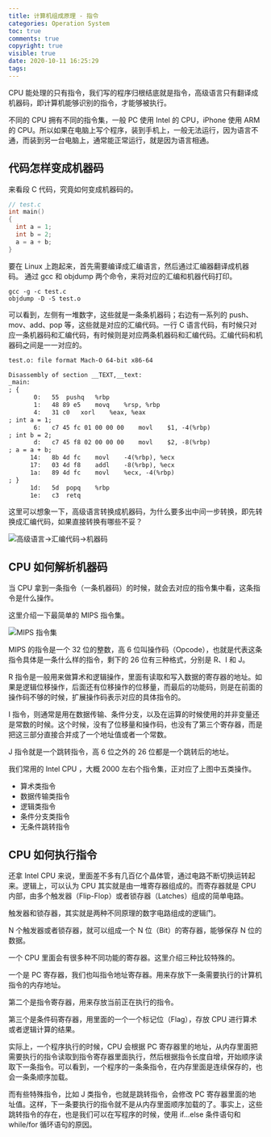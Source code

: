 ```yaml
---
title: 计算机组成原理 - 指令
categories: Operation System
toc: true
comments: true
copyright: true
visible: true
date: 2020-10-11 16:25:29
tags:
---
```



CPU 能处理的只有指令，我们写的程序归根结底就是指令，高级语言只有翻译成机器码，即计算机能够识别的指令，才能够被执行。

<!--more-->

不同的 CPU 拥有不同的指令集，一般 PC 使用 Intel 的 CPU，iPhone 使用 ARM 的 CPU。所以如果在电脑上写个程序，装到手机上，一般无法运行，因为语言不通，而装到另一台电脑上，通常能正常运行，就是因为语言相通。

## 代码怎样变成机器码

来看段 C 代码，究竟如何变成机器码的。

```c
// test.c
int main()
{
  int a = 1; 
  int b = 2;
  a = a + b;
}
```
要在 Linux 上跑起来，首先需要编译成汇编语言，然后通过汇编器翻译成机器码。
通过 gcc 和 objdump 两个命令，来将对应的汇编和机器代码打印。
```shell
gcc -g -c test.c
objdump -D -S test.o
```
可以看到，左侧有一堆数字，这些就是一条条机器码；右边有一系列的 push、mov、add、pop 等，这些就是对应的汇编代码。一行 C 语言代码，有时候只对应一条机器码和汇编代码，有时候则是对应两条机器码和汇编代码。汇编代码和机器码之间是一一对应的。
```txt
test.o:	file format Mach-O 64-bit x86-64

Disassembly of section __TEXT,__text:
_main:
; {
       0:	55 	pushq	%rbp
       1:	48 89 e5 	movq	%rsp, %rbp
       4:	31 c0 	xorl	%eax, %eax
; int a = 1;
       6:	c7 45 fc 01 00 00 00 	movl	$1, -4(%rbp)
; int b = 2;
       d:	c7 45 f8 02 00 00 00 	movl	$2, -8(%rbp)
; a = a + b;
      14:	8b 4d fc 	movl	-4(%rbp), %ecx
      17:	03 4d f8 	addl	-8(%rbp), %ecx
      1a:	89 4d fc 	movl	%ecx, -4(%rbp)
; }
      1d:	5d 	popq	%rbp
      1e:	c3 	retq
```
这里可以想象一下，高级语言转换成机器码，为什么要多出中间一步转换，即先转换成汇编代码，如果直接转换有哪些不妥？

![高级语言->汇编代码->机器码](https://static001.geekbang.org/resource/image/67/5b/67cf3c90ac9bde229352e1be0db24b5b.png)

## CPU 如何解析机器码

当 CPU 拿到一条指令（一条机器码）的时候，就会去对应的指令集中看，这条指令是什么操作。

这里介绍一下最简单的 MIPS 指令集。

![MIPS 指令集](https://static001.geekbang.org/resource/image/b1/bf/b1ade5f8de67b172bf7b4ec9f63589bf.jpeg)

MIPS 的指令是一个 32 位的整数，高 6 位叫操作码（Opcode），也就是代表这条指令具体是一条什么样的指令，剩下的 26 位有三种格式，分别是 R、I 和 J。

R 指令是一般用来做算术和逻辑操作，里面有读取和写入数据的寄存器的地址。如果是逻辑位移操作，后面还有位移操作的位移量，而最后的功能码，则是在前面的操作码不够的时候，扩展操作码表示对应的具体指令的。

I 指令，则通常是用在数据传输、条件分支，以及在运算的时候使用的并非变量还是常数的时候。这个时候，没有了位移量和操作码，也没有了第三个寄存器，而是把这三部分直接合并成了一个地址值或者一个常数。

J 指令就是一个跳转指令，高 6 位之外的 26 位都是一个跳转后的地址。

我们常用的 Intel CPU ，大概 2000 左右个指令集，正对应了上图中五类操作。

- 算术类指令
- 数据传输类指令
- 逻辑类指令
- 条件分支类指令
- 无条件跳转指令

## CPU 如何执行指令

还拿 Intel CPU 来说，里面差不多有几百亿个晶体管，通过电路不断切换运转起来。逻辑上，可以认为 CPU 其实就是由一堆寄存器组成的。而寄存器就是 CPU 内部，由多个触发器（Flip-Flop）或者锁存器（Latches）组成的简单电路。

触发器和锁存器，其实就是两种不同原理的数字电路组成的逻辑门。

N 个触发器或者锁存器，就可以组成一个 N 位（Bit）的寄存器，能够保存 N 位的数据。

一个 CPU 里面会有很多种不同功能的寄存器。这里介绍三种比较特殊的。

一个是 PC 寄存器，我们也叫指令地址寄存器。用来存放下一条需要执行的计算机指令的内存地址。

第二个是指令寄存器，用来存放当前正在执行的指令。

第三个是条件码寄存器，用里面的一个一个标记位（Flag），存放 CPU 进行算术或者逻辑计算的结果。

实际上，一个程序执行的时候，CPU 会根据 PC 寄存器里的地址，从内存里面把需要执行的指令读取到指令寄存器里面执行，然后根据指令长度自增，开始顺序读取下一条指令。可以看到，一个程序的一条条指令，在内存里面是连续保存的，也会一条条顺序加载。

而有些特殊指令，比如 J 类指令，也就是跳转指令，会修改 PC 寄存器里面的地址值。这样，下一条要执行的指令就不是从内存里面顺序加载的了。事实上，这些跳转指令的存在，也是我们可以在写程序的时候，使用 if…else 条件语句和 while/for 循环语句的原因。



